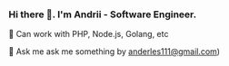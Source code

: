 ### Hi there 👋. I'm Andrii - Software Engineer.
🔭 Can work with PHP, Node.js, Golang, etc

💬 Ask me ask me something by <a href="mailto:anderles111@gmail.com">anderles111@gmail.com</a>)

<!--
**anderles/anderles** is a ✨ _special_ ✨ repository because its `README.md` (this file) appears on your GitHub profile.

Here are some ideas to get you started:

- 🔭 I’m currently working on ...
- 🌱 I’m currently learning ...
- 👯 I’m looking to collaborate on ...
- 🤔 I’m looking for help with ...
- 💬 Ask me about ...
- 📫 How to reach me: ...
- 😄 Pronouns: ...
- ⚡ Fun fact: ...
-->
